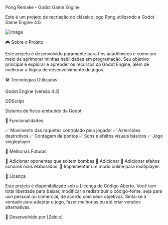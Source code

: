 Pong Remake - Godot Game Engine

Este é um projeto de recriação do clássico jogo Pong utilizando a Godot Game Engine 4.0.

![image](https://github.com/user-attachments/assets/3d582eec-f1d7-4b23-a34a-940f6691e473)


🎮 Sobre o Projeto

Este projeto é desenvolvido puramente para fins acadêmicos e como um meio de aprimorar minhas habilidades em programação. Seu objetivo principal é explorar e aprender os recursos da Godot Engine, além de melhorar a lógica de desenvolvimento de jogos.

🛠 Tecnologias Utilizadas

Godot Engine (versão 4.3)

GDScript

Sistema de física embutido da Godot

📌 Funcionalidades

✅ Movimento das raquetes controlado pelo jogador
✅ Asteróides destrutivos
✅ Contagem de pontos
✅ Sons e efeitos visuais básicos
✅ Jogo singleplayer

🎨 Melhorias Futuras

🔧 Adicionar oponentes que soltem bombas
🔧 Adicionar
🔧 Adicionar efeitos sonoros mais elaborados.
🔧 Implementar um modo online para multiplayer.

📜 Licença

Este projeto é disponibilizado sob a Licença de Código Aberto. Você tem total liberdade para baixar, modificar e redistribuir o código-fonte, seja para uso pessoal ou comercial, de acordo com seus objetivos.
Sinta-se à vontade para adaptar o jogo, fazer melhorias ou até criar versões alternativas.

👾 Desenvolvido por [Zelcio]
